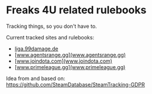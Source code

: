 # Freaks 4U related rulebooks
Tracking things, so you don't have to.

Current tracked sites and rulebooks:
* [liga.99damage.de](liga.99damage.de)
* [www.agentsrange.gg](www.agentsrange.gg)
* [www.joindota.com](www.joindota.com)
* [www.primeleague.gg](www.primeleague.gg)

Idea from and based on: https://github.com/SteamDatabase/SteamTracking-GDPR
